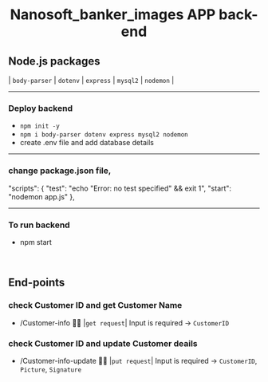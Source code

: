 <h1 align="center"> Nanosoft_banker_images APP back-end </h1>

## Node.js packages
| `body-parser` | `dotenv` | `express` | `mysql2` | `nodemon` |

<hr>

### Deploy backend
- `npm init -y` 
- `npm i body-parser dotenv express mysql2 nodemon` 
- create .env file and add database details

<hr>

### change package.json file, <br>
  "scripts": {
    "test": "echo \"Error: no test specified\" && exit 1",
    "start": "nodemon app.js"
  },

<hr>

### To run backend
- npm start

<br>

## End-points

### check Customer ID and get Customer Name
- /Customer-info 🙇‍♂️ |`get request`| Input is required -> `CustomerID`

### check Customer ID and update Customer deails
- /Customer-info-update 🙇‍♂️ |`put request`| Input is required -> `CustomerID`, `Picture`, `Signature`
  


